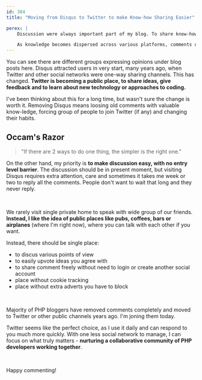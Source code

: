 ```yaml
---
id: 384
title: "Moving from Disqus to Twitter to make Know-how Sharing Easier"

perex: |
    Discussion were always important part of my blog. To share know-how with you, my reader, learn something new and look for better solution. Last few years the main "fire chat" place moves from private channels like comments under post, to public ones like Twitter and Reddit.

    As knowledge becomes dispersed across various platforms, comments often become repetitive and diluted. Furthermore, Disqus has its own set of user-tracking issues. So, how can we make a change for the better?
---
```


You can see there are different groups expressing opinions under blog posts here. Disqus attracted users in very start, many years ago, when Twitter and other social networks were one-way sharing channels. This has changed. **Twitter is becoming a public place, to share ideas, give feedback and to learn about new technology or approaches to coding.**

I've been thinking about this for a long time, but wasn't sure the change is worth it. Removing Disqus means loosing old comments with valuable know-ledge, forcing group of people to join Twitter (if any) and changing their habits.

## Occam's Razor

> "If there are 2 ways to do one thing, the simpler is the right one."

On the other hand, my priority is **to make discussion easy, with no entry level barrier**. The discussion should be in present moment, but visiting Disqus requires extra attention, care and sometimes it takes me week or two to reply all the comments. People don't want to wait that long and they never reply.

<br>

We rarely visit single private home to speak with wide group of our friends. **Instead, I like the idea of public places like pubs, coffees, bars or airplanes** (where I'm right now), where you can talk with each other if you want.

Instead, there should be single place:

* to discus various points of view
* to easily upvote ideas you agree with
* to share comment freely without need to login or create another social account
* place without cookie tracking
* place without extra adverts you have to block

<br>

Majority of PHP bloggers have removed comments completely and moved to Twitter or other public channels years ago. I'm joning them today.

Twitter seems like the perfect choice, as I use it daily and can respond to you much more quickly. With one less social network to manage, I can focus on what truly matters - **nurturing a collaborative community of PHP developers working together**.

<br>

Happy commenting!

